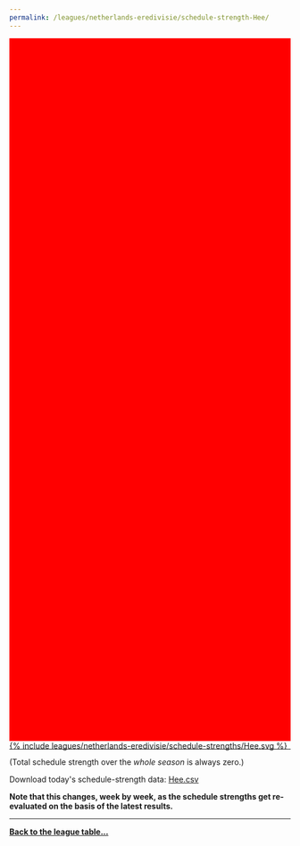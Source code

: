 ```yaml
---
permalink: /leagues/netherlands-eredivisie/schedule-strength-Hee/
---
```


<style>
.svg-wrap {
    background-color:red;
    height:0;
    padding-top:250%; /* 350px/550px */
    position: relative;
}

svg {
    background-color: white;
    height: 100%;
    display:block;
    width: 100%;
    position: absolute;
    top:0;
    left:0;
}
</style>


<div class="svg-wrap">
{% include leagues/netherlands-eredivisie/schedule-strengths/Hee.svg %}
</div>

-----

(Total schedule strength over the *whole season* is always zero.)


Download today's schedule-strength data: [Hee.csv](/assets/leagues/netherlands-eredivisie/2019/schedule-strengths/Hee.csv)

**Note that this changes, week by week, as the schedule strengths get re-evaluated on the
basis of the latest results.**

-----

[**Back to the league table...**](/leagues/netherlands-eredivisie)


